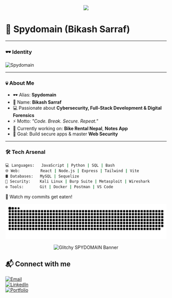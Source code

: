 <p align="center">
  <img src="https://capsule-render.vercel.app/api?type=rect&color=gradient&height=200&section=header&text=SPYDOMAIN&fontSize=60&fontColor=00FF00&animation=fadeIn&fontAlignY=35&desc=Bikash%20Sarraf%20⚡&descAlignY=60&descAlign=50" />
</p>



# 🐉 Spydomain (Bikash Sarraf)

---

### 🕶️ Identity
![Spydomain](https://readme-typing-svg.herokuapp.com?font=Fira+Code&weight=700&size=30&duration=2500&pause=500&color=FF00FF&center=true&vCenter=true&width=600&lines=SPYDOMAIN;Bikash+Sarraf;>_Code+Breaker;>_Bug+Bounty+Hunter;>_Pentester;>_Secure+Coder)

---

### 💀 About Me
- 🕶️ Alias: **Spydomain**
- 👤 Name: **Bikash Sarraf**
- 💻 Passionate about **Cybersecurity, Full-Stack Development & Digital Forensics**
- ⚡ Motto: *"Code. Break. Secure. Repeat."*
- 🌱 Currently working on: **Bike Rental Nepal**, **Notes App**
- 🎯 Goal: Build secure apps & master **Web Security**

---

### 🛠️ Tech Arsenal
```bash
💻 Languages:   JavaScript | Python | SQL | Bash
🌐 Web:         React | Node.js | Express | Tailwind | Vite
🛢️ Databases:   MySQL | Sequelize
🔐 Security:    Kali Linux | Burp Suite | Metasploit | Wireshark
⚙️ Tools:       Git | Docker | Postman | VS Code
```
🐍 Watch my commits get eaten!
<p align="center">
  <img src="https://raw.githubusercontent.com/Platane/snk/output/github-contribution-grid-snake.svg" alt="Snake animation as background" width="1000"/>
</p>

<p align="center">
  <img src="https://raw.githubusercontent.com/kyechan99/capsule-render/master/demo/Marquee.gif" alt="Glitchy SPYDOMAIN Banner" width="800"/>
</p>


## 📬 Connect with me  

[![Email](https://img.shields.io/badge/Email-D14836?style=for-the-badge&logo=gmail&logoColor=white)](mailto:bikashsarraf83@gmail.com)  
[![LinkedIn](https://img.shields.io/badge/LinkedIn-0077B5?style=for-the-badge&logo=linkedin&logoColor=white)](https://www.linkedin.com/in/bikash-sarraf-683787320/)  
[![Portfolio](https://img.shields.io/badge/Portfolio-000000?style=for-the-badge&logo=vercel&logoColor=white)](https://www.bikashkumarsarraf.com.np)  

